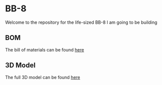 # BB-8

Welcome to the repository for the life-sized BB-8 I am going to be building

## BOM
The bill of materials can be found [here](https://docs.google.com/spreadsheets/d/1RY6tyHWaiCUsRvTY-EVKID8Wcz1Kt6P9stKS3vLWl0M/edit?usp=sharing)

## 3D Model
The full 3D model can be found [here](https://cad.onshape.com/documents/56c70d7f2805c8caa3186d6f/w/8ac146606175a3efcb9d7e65/e/99acd198cb3ccdf409e81e0a)
